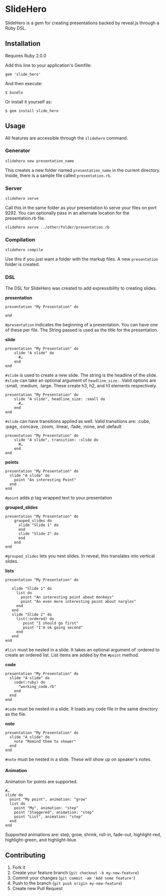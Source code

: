 # SlideHero

SlideHero is a gem for creating presentations backed by reveal.js through a 
Ruby DSL. 

## Installation

Requires Ruby 2.0.0

Add this line to your application's Gemfile:

    gem 'slide_hero'

And then execute:

    $ bundle

Or install it yourself as:

    $ gem install slide_hero

## Usage
All features are accessible through the `slidehero` command.

### Generator

    slidehero new presentation_name
    
This creates a new folder named `presentation_name` in the current directory. Inside, there is a sample file called `presentation.rb`. 

### Server

    slidehero serve
 
Call this in the same folder as your presentation to serve your files on port 9292. You can optionally pass in an alternate location for the presentation.rb file.

    slidehero serve ../other/folder/presentation.rb
    
### Compilation

    slidehero compile
  
Use this if you just want a folder with the markup files. A new `presentation` folder is created.

### DSL

The DSL for SlideHero was created to add expressibility to creating slides.

**presentation**
    
    
    presentation "My Presentation" do
     
    end

`#presentation` indicates the beginning of a presentation. You can have one of these per file. The String passed is used as the title for the presentation.

**slide**

    presentation "My Presentation" do
        slide "A slide" do
          #…
        end
    end
    
`#slide` is used to create a new slide. The string is the headline of the slide. `#slide` can take an optional argument of `headline_size:`. Valid options are :small, :medium, :large. These create h3, h2, and h1 elements respectively.

    presentation "My Presentation" do
        slide "A slide", headline_size: :small do
          #…
        end
    end
    
`#slide` can have transitions applied as well. Valid transitions are: :cube, :page, :concave, :zoom, :linear, :fade, :none, and :default

    presentation "My Presentation" do
        slide "A slide", transition: :slide do
          #…
        end
    end
    
**points**

    presentation "My Presentation" do
      slide "A slide" do
        point "An interesting Point"
      end
    end

`#point` adds p tag wrapped text to your presentation

**grouped_slides**

    presentation "My Presentation" do
        grouped_slides do
          slide "Slide 1" do
          end
          slide "Slide 2" do
          end
        end
    end
    
`#grouped_slides` lets you nest slides. In reveal, this translates into vertical slides.

**lists**


    presentation "My Presentation" do

       slide "Slide 1" do
         list do
           point "An interesting point about monkeys"
           point "An even more interesting point about nargles"
         end
       end
       slide "Slide 2" do
         list(:ordered) do
            point "I should go first"
            point "I'm ok going second"
         end
       end
    end

`#list` must be nested in a slide. It takes an optional argument of :ordered to 
create an ordered list. List items are added by the `#point` method.

**code**

    presentation "My Presentation" do
      slide "A slide" do
        code(:ruby) do
          "working_code.rb"  
        end
      end
    end
    
`#code` must be nested in a slide. It loads any code file in the same directory as the file. 

**note**

    presentation "My Presentation" do
      slide "A slide" do
        note "Remind them to shower"
      end
    end
    
`#note` must be nested in a slide. These will show up on speaker's notes.

#### Animation

Animation for points are supported.

    #…
    slide do 
      point "My point", animation: "grow"
      list do
        point "My", animation: "step"
        point "Staggered", animation: "step"
        point "List", animation: "step"
      end
    end

Supported animations are: step, grow, shrink, roll-in, fade-out, highlight-red, highlight-green, and highlight-blue  

## Contributing

1. Fork it
2. Create your feature branch (`git checkout -b my-new-feature`)
3. Commit your changes (`git commit -am 'Add some feature'`)
4. Push to the branch (`git push origin my-new-feature`)
5. Create new Pull Request
